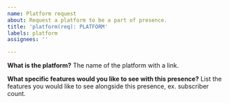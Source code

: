 ```yaml
---
name: Platform request
about: Request a platform to be a part of presence.
title: 'platform(req): PLATFORM'
labels: platform
assignees: ''

---
```


**What is the platform?**
The name of the platform with a link.

**What specific features would you like to see with this presence?**
List the features you would like to see alongside this presence, ex. subscriber count.
